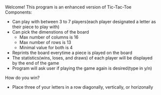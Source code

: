Welcome! 
This program is an enhanced version of Tic-Tac-Toe
Components:
- Can play with between 3 to 7 players(each player designated a letter as their piece to play with)
- Can pick the dimenstions of the board
  * Max number of columns is 16
  * Max number of rows is 13
  * Minimal value for both is 4
- Reprints the board everytime a piece is played on the board
- The statistics(wins, loses, and draws) of each player will be displayed by the end of the game
- Program will ask user if playing the game again is desired(type in y/n)

How do you win?
- Place three of your letters in a row diagonally, vertically, or horizonally
